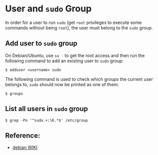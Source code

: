 # User and `sudo` Group

In order for a user to run `sudo` (get `root` privileges to execute some commands without being `root`), the user must belong to the `sudo` group. 

## Add user to `sudo` group

On Debian/Ubuntu, use `su -` to get the root access and then run the following command to add an existing user to `sudo` group:
 
```console
$ adduser <username> sudo
```

The following command is used to check which groups the current user belongs to, `sudo` should now be printed as one of them:

```console
$ groups
```

## List all users in `sudo` group

```console
$ grep -Po '^sudo.+:\K.*$' /etc/group
```

## Reference:

* [debian WIKI](https://wiki.debian.org/sudo)
